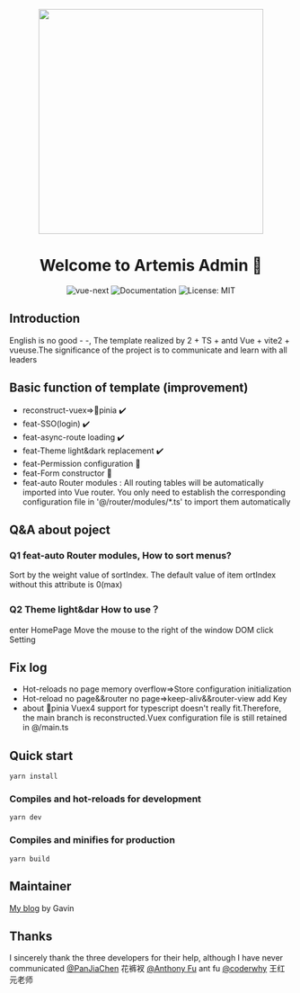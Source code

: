 <!--
 * @Description: 请输入....
 * @Author: Gavin
 * @Date: 2021-05-01 00:48:47
 * @LastEditTime: 2022-01-24 19:05:37
 * @LastEditors: Gavin
-->




<p align="center">
  <a href="https://www.antdv.com/">
    <img width="400" src="https://corp-wecom-cdn.elcapp.cn/bb_test/material/image/20211214/20637098569990017.png">
  </a>
</p>
<h1 align="center">Welcome to Artemis Admin 👋</h1>
<p align="center">
    <img alt="vue-next" src="https://camo.githubusercontent.com/759be1e9170b0987efd0b0ce496bf67d132d8e549035ccddf3b6ee5194eb146c/68747470733a2f2f696d672e736869656c64732e696f2f6e706d2f762f7675652f6e6578742e737667"/>
    <img alt="Documentation" src="https://img.shields.io/badge/documentation-yes-brightgreen.svg"/>
    <img alt="License: MIT" src="https://img.shields.io/badge/License-MIT-yellow.svg"/>
</p>

## Introduction
 English is no good - -, The template realized by 2 + TS + antd Vue + vite2 + vueuse.The significance of the project is to communicate and learn with all leaders
## Basic function of template (improvement)
- reconstruct-vuex=>:pineapple:pinia :heavy_check_mark:
- feat-SSO(login) :heavy_check_mark:
- feat-async-route loading :heavy_check_mark:
- feat-Theme light&dark replacement :heavy_check_mark:
- feat-Permission configuration :wrench:
- feat-Form constructor :wrench:
- feat-auto Router modules : All routing tables will be automatically imported into Vue router. You only need to establish the corresponding configuration file in '@/router/modules/*.ts' to import them automatically


## Q&A about poject
### Q1 feat-auto Router modules, How to sort menus?
 Sort by the weight value of sortIndex. The default value of item ortIndex without this attribute is 0(max)
### Q2 Theme light&dar How to use？
  enter HomePage Move the mouse to the right of the window DOM click Setting




## Fix log
* Hot-reloads no page memory overflow=>Store configuration initialization
* Hot-reload no page&&router no page=>keep-aliv&&router-view add Key
* about :pineapple:pinia 
  Vuex4 support for typescript doesn't really fit.Therefore, the main branch is reconstructed.Vuex configuration file is still retained in @/main.ts



## Quick start

```
yarn install
```

### Compiles and hot-reloads for development

```
yarn dev
```

### Compiles and minifies for production

```
yarn build
```

## Maintainer
[My blog](https://juejin.cn/post/6966454624819609631)  by Gavin

## Thanks 
I sincerely thank the three developers for their help, although I have never communicated
[@PanJiaChen](https://github.com/PanJiaChen) 花裤衩
[@Anthony Fu](https://github.com/antfu) ant fu
[@coderwhy](https://github.com/coderwhy?tab=repositories) 王红元老师

